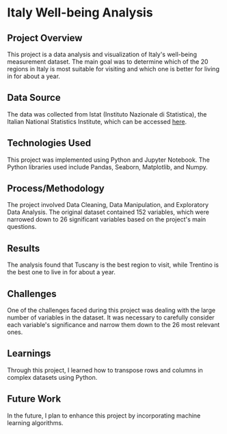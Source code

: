 # Italy Well-being Analysis

## Project Overview
This project is a data analysis and visualization of Italy's well-being measurement dataset. The main goal was to determine which of the 20 regions in Italy is most suitable for visiting and which one is better for living in for about a year.

## Data Source
The data was collected from Istat (Instituto Nazionale di Statistica), the Italian National Statistics Institute, which can be accessed [here](https://www.istat.it/en/well-being-and-sustainability/the-measurement-of-well-being/indicators).

## Technologies Used
This project was implemented using Python and Jupyter Notebook. The Python libraries used include Pandas, Seaborn, Matplotlib, and Numpy.

## Process/Methodology
The project involved Data Cleaning, Data Manipulation, and Exploratory Data Analysis. The original dataset contained 152 variables, which were narrowed down to 26 significant variables based on the project's main questions.

## Results
The analysis found that Tuscany is the best region to visit, while Trentino is the best one to live in for about a year.

## Challenges
One of the challenges faced during this project was dealing with the large number of variables in the dataset. It was necessary to carefully consider each variable's significance and narrow them down to the 26 most relevant ones.

## Learnings
Through this project, I learned how to transpose rows and columns in complex datasets using Python.

## Future Work
In the future, I plan to enhance this project by incorporating machine learning algorithms.
